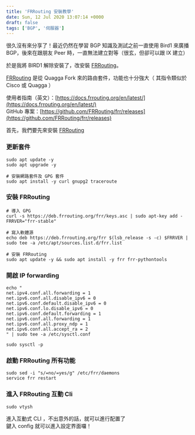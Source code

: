 ```yaml
---
title: 'FRRouting 安裝教學'
date: Sun, 12 Jul 2020 13:07:14 +0000
draft: false
tags: ['BGP', '伺服器']
---
```


很久沒有來分享了！最近仍然在學習 BGP 知識及測試之前一直使用 Bird1 來廣播 BGP，後來在跟朋友 Peer 時，一直無法建立對等（很玄，但卻可以跟 IX 建立）

於是我將 BIRD1 解除安裝了，改安裝 [FRRouting](https://frrouting.org/)。

[FRRouting](https://frrouting.org/) 是從 Quagga Fork 來的路由套件，功能也十分強大（ 其指令類似於 Cisco 或 Quagga ）

使用者指南（英文）：[https://docs.frrouting.org/en/latest/](https://docs.frrouting.org/en/latest/)  
GitHub 專案：[https://github.com/FRRouting/frr/releases](https://github.com/FRRouting/frr/releases)

首先，我們要先來安裝 [FRRouting](https://frrouting.org/)

### 更新套件

```
sudo apt update -y
sudo apt upgrade -y

# 安裝網路套件及 GPG 套件
sudo apt install -y curl gnupg2 traceroute
```

### 安裝 FRRouting

```
# 導入 GPG
curl -s https://deb.frrouting.org/frr/keys.asc | sudo apt-key add -
FRRVER="frr-stable"

# 寫入軟體源
echo deb https://deb.frrouting.org/frr $(lsb_release -s -c) $FRRVER | sudo tee -a /etc/apt/sources.list.d/frr.list

# 安裝 FRRouting
sudo apt update -y && sudo apt install -y frr frr-pythontools
```

### 開啟 IP forwarding

```
echo "
net.ipv4.conf.all.forwarding = 1
net.ipv6.conf.all.disable_ipv6 = 0
net.ipv6.conf.default.disable_ipv6 = 0
net.ipv6.conf.lo.disable_ipv6 = 0
net.ipv6.conf.default.forwarding = 1
net.ipv6.conf.all.forwarding = 1
net.ipv6.conf.all.proxy_ndp = 1
net.ipv6.conf.all.accept_ra = 2
" | sudo tee -a /etc/sysctl.conf

sudo sysctl -p
```

### 啟動 FRRouting 所有功能

```
sudo sed -i "s/=no/=yes/g" /etc/frr/daemons
service frr restart
```

### 進入 FRRouting 互動 Cli

```
sudo vtysh
```

進入互動式 CLI ，不出意外的話，就可以進行配置了  
鍵入 config 就可以進入設定界面囉！